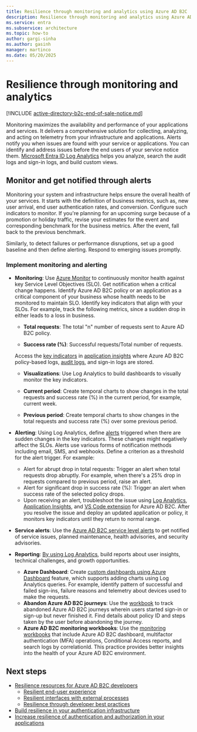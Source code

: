 ```yaml
---
title: Resilience through monitoring and analytics using Azure AD B2C
description: Resilience through monitoring and analytics using Azure AD B2C
ms.service: entra
ms.subservice: architecture
ms.topic: how-to
author: gargi-sinha
ms.author: gasinh
manager: martinco
ms.date: 05/20/2025
---
```


# Resilience through monitoring and analytics

[!INCLUDE [active-directory-b2c-end-of-sale-notice.md](~/includes/active-directory-b2c-end-of-sale-notice.md)]

Monitoring maximizes the availability and performance of your applications and services. It delivers a comprehensive solution for collecting, analyzing, and acting on telemetry from your infrastructure and applications. Alerts notify you when issues are found with your service or applications. You can identify and address issues before the end users of your service notice them. [Microsoft Entra ID Log Analytics](https://azure.microsoft.com/services/monitor/?OCID=AID2100131_SEM_6d16332c03501fc9c1f46c94726d2264:G:s&ef_id=6d16332c03501fc9c1f46c94726d2264:G:s&msclkid=6d16332c03501fc9c1f46c94726d2264#features) helps you analyze, search the audit logs and sign-in logs, and build custom views.

## Monitor and get notified through alerts

Monitoring your system and infrastructure helps ensure the overall health of your services. It starts with the definition of business metrics, such as, new user arrival, end user authentication rates, and conversion. Configure such indicators to monitor. If you're planning for an upcoming surge because of a promotion or holiday traffic, revise your estimates for the event and corresponding benchmark for the business metrics. After the event, fall back to the previous benchmark.

Similarly, to detect failures or performance disruptions, set up a good baseline and then define alerting. Respond to emerging issues promptly.

### Implement monitoring and alerting

- **Monitoring**: Use [Azure Monitor](/azure/active-directory-b2c/azure-monitor) to continuously monitor health against key Service Level Objectives (SLO). Get notification when a critical change happens. Identify Azure AD B2C policy or an application as a critical component of your business whose health needs to be monitored to maintain SLO. Identify key indicators that align with your SLOs.
For example, track the following metrics, since a sudden drop in either leads to a loss in business.

  - **Total requests**: The total "n" number of requests sent to Azure AD B2C policy.

  - **Success rate (%)**: Successful requests/Total number of requests.

  Access the [key indicators](/azure/active-directory-b2c/view-audit-logs) in [application insights](/azure/active-directory-b2c/analytics-with-application-insights) where Azure AD B2C policy-based logs, [audit logs](/azure/active-directory-b2c/analytics-with-application-insights), and sign-in logs are stored.  

   - **Visualizations**: Use Log Analytics to build dashboards to visually monitor the key indicators.

   - **Current period**: Create temporal charts to show changes in the total requests and success rate (%) in the current period, for example, current week.

   - **Previous period**: Create temporal charts to show changes in the total requests and success rate (%) over some previous period.

- **Alerting**: Using Log Analytics, define [alerts](/azure/azure-monitor/alerts/alerts-create-new-alert-rule) triggered when there are sudden changes in the key indicators. These changes might negatively affect the SLOs. Alerts use various forms of notification methods including email, SMS, and webhooks. Define a criterion as a threshold for the alert trigger. For example:
  - Alert for abrupt drop in total requests: Trigger an alert when total requests drop abruptly. For example, when there's a 25% drop in requests compared to previous period, raise an alert.  
  - Alert for significant drop in success rate (%): Trigger an alert when success rate of the selected policy drops.
  - Upon receiving an alert, troubleshoot the issue using [Log Analytics](/azure/azure-monitor/visualize/workbooks-view-designer-conversion-overview), [Application Insights](/azure/active-directory-b2c/troubleshoot-with-application-insights), and [VS Code extension](https://marketplace.visualstudio.com/items?itemName=AzureADB2CTools.aadb2c) for Azure AD B2C. After you resolve the issue and deploy an updated application or policy, it monitors key indicators until they return to normal range.

- **Service alerts**: Use the [Azure AD B2C service level alerts](/azure/service-health/service-health-overview) to get notified of service issues, planned maintenance, health advisories, and security advisories.

- **Reporting**: [By using Log Analytics](~/identity/monitoring-health/howto-integrate-activity-logs-with-azure-monitor-logs.yml), build reports about user insights, technical challenges, and growth opportunities.
  - **Azure Dashboard**: Create [custom dashboards using Azure Dashboard](/azure/azure-monitor/app/overview-dashboard#create-custom-kpi-dashboards-using-application-insights) feature, which supports adding charts using Log Analytics queries. For example, identify pattern of successful and failed sign-ins, failure reasons and telemetry about devices used to make the requests.
  - **Abandon Azure AD B2C journeys**: Use the [workbook](https://github.com/azure-ad-b2c/siem#list-of-abandon-journeys) to track abandoned Azure AD B2C journeys wherein users started sign-in or sign-up but never finished it. Find details about policy ID and steps taken by the user before abandoning the journey.
  - **Azure AD B2C monitoring workbooks**: Use the [monitoring workbooks](https://github.com/azure-ad-b2c/siem) that include Azure AD B2C dashboard, multifactor authentication (MFA) operations, Conditional Access reports, and search logs by correlationId. This practice provides better insights into the health of your Azure AD B2C environment.
  
## Next steps

- [Resilience resources for Azure AD B2C developers](resilience-b2c.md)
  - [Resilient end-user experience](resilient-end-user-experience.md)
  - [Resilient interfaces with external processes](resilient-external-processes.md)
  - [Resilience through developer best practices](resilience-b2c-developer-best-practices.md)
- [Build resilience in your authentication infrastructure](resilience-in-infrastructure.md)
- [Increase resilience of authentication and authorization in your applications](resilience-app-development-overview.md)
